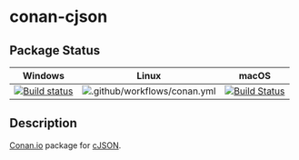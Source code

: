 # conan-cjson

## Package Status

| Windows | Linux | macOS |
|:-------:|:-----:|:-----:|
|[![Build status](https://ci.appveyor.com/api/projects/status/eephvu5yxposak45/branch/testing%2F1.7.12?svg=true)](https://ci.appveyor.com/project/SpaceIm/conan-cjson)|![.github/workflows/conan.yml](https://github.com/SpaceIm/conan-cjson/workflows/.github/workflows/conan.yml/badge.svg?branch=testing%2F1.7.12)|[![Build Status](https://travis-ci.com/SpaceIm/conan-cjson.svg?branch=testing%2F1.7.12)](https://travis-ci.com/SpaceIm/conan-cjson)|

## Description

[Conan.io](https://conan.io) package for [cJSON](https://github.com/DaveGamble/cJSON).

